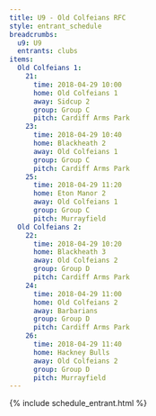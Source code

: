 ```yaml
---
title: U9 - Old Colfeians RFC
style: entrant_schedule
breadcrumbs:
  u9: U9
  entrants: clubs
items:
  Old Colfeians 1:
    21:
      time: 2018-04-29 10:00
      home: Old Colfeians 1
      away: Sidcup 2
      group: Group C
      pitch: Cardiff Arms Park
    23:
      time: 2018-04-29 10:40
      home: Blackheath 2
      away: Old Colfeians 1
      group: Group C
      pitch: Cardiff Arms Park
    25:
      time: 2018-04-29 11:20
      home: Eton Manor 2
      away: Old Colfeians 1
      group: Group C
      pitch: Murrayfield
  Old Colfeians 2:
    22:
      time: 2018-04-29 10:20
      home: Blackheath 3
      away: Old Colfeians 2
      group: Group D
      pitch: Cardiff Arms Park
    24:
      time: 2018-04-29 11:00
      home: Old Colfeians 2
      away: Barbarians
      group: Group D
      pitch: Cardiff Arms Park
    26:
      time: 2018-04-29 11:40
      home: Hackney Bulls
      away: Old Colfeians 2
      group: Group D
      pitch: Murrayfield
---
```


{% include schedule_entrant.html %}
